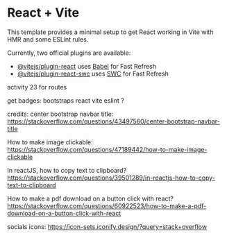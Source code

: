 # React + Vite

This template provides a minimal setup to get React working in Vite with HMR and some ESLint rules.

Currently, two official plugins are available:

- [@vitejs/plugin-react](https://github.com/vitejs/vite-plugin-react/blob/main/packages/plugin-react/README.md) uses [Babel](https://babeljs.io/) for Fast Refresh
- [@vitejs/plugin-react-swc](https://github.com/vitejs/vite-plugin-react-swc) uses [SWC](https://swc.rs/) for Fast Refresh

activity 23 for routes

get badges:
bootstraps
react
vite
eslint ?

credits:
center bootstrap navbar title: https://stackoverflow.com/questions/43497560/center-bootstrap-navbar-title

How to make image clickable: https://stackoverflow.com/questions/47189442/how-to-make-image-clickable

In reactJS, how to copy text to clipboard? https://stackoverflow.com/questions/39501289/in-reactjs-how-to-copy-text-to-clipboard

How to make a pdf download on a button click with react? https://stackoverflow.com/questions/60922523/how-to-make-a-pdf-download-on-a-button-click-with-react

socials icons: https://icon-sets.iconify.design/?query=stack+overflow


